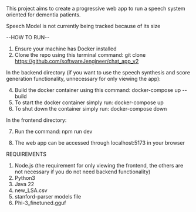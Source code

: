 This project aims to create a progressive web app to run a speech system oriented for dementia patients. 

Speech Model is not currently being tracked because of its size

--HOW TO RUN--
1. Ensure your machine has Docker installed
2. Clone the repo using this terminal command: git clone https://github.com/softwareJengineer/chat_app_v2

In the backend directory (if you want to use the speech synthesis and score generation functionality, unnecessary for only viewing the app):

4. Build the docker container using this command: docker-compose up --build
5. To start the docker container simply run: docker-compose up
6. To shut down the container simply run: docker-compose down

In the frontend directory:

7. Run the command: npm run dev

8. The web app can be accessed through localhost:5173 in your browser

REQUIREMENTS
1. Node.js (the requirement for only viewing the frontend, the others are not necessary if you do not need backend functionality)
2. Python3
3. Java 22
4. new_LSA.csv
5. stanford-parser models file
6. Phi-3_finetuned.gguf
